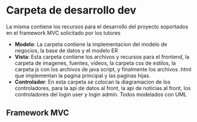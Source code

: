 
# Carpeta de desarrollo dev
<p> La misma contiene los recursos para el desarrollo del proyecto soportados en el framework MVC solicitado por los tutores </p>

* <strong>Modelo</strong>: La carpeta contiene la implementacion del modelo de negocios, la base de datos y el modelo ER
* <strong>Vista</strong>: Esta carpeta contiene los archivos y recursos para el frontend, la carpeta de imagenes, fuentes, videos, la carpeta css de estilos, la carpeta js con los archivos de java script, y finalmente los archivos .html que implementan la pagina principal y las paginas hijas. 
* <strong>Controlador</strong>: En esta carpeta se colocan la diagramacion de los controladores, para la api de datos al front, la api de noticias al front, los controladores del login user y login admin. Todos modelados con UML

## Framework MVC






